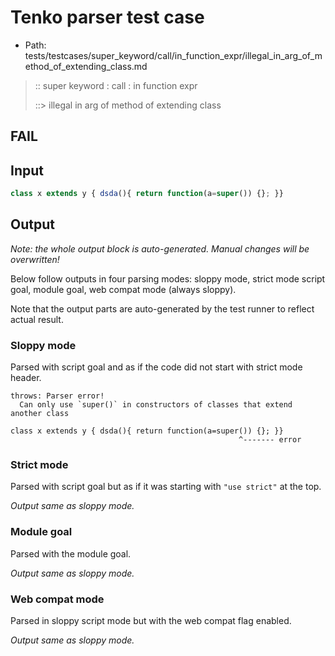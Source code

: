 # Tenko parser test case

- Path: tests/testcases/super_keyword/call/in_function_expr/illegal_in_arg_of_method_of_extending_class.md

> :: super keyword : call : in function expr
>
> ::> illegal in arg of method of extending class
## FAIL

## Input


`````js
class x extends y { dsda(){ return function(a=super()) {}; }}
`````

## Output

_Note: the whole output block is auto-generated. Manual changes will be overwritten!_

Below follow outputs in four parsing modes: sloppy mode, strict mode script goal, module goal, web compat mode (always sloppy).

Note that the output parts are auto-generated by the test runner to reflect actual result.

### Sloppy mode

Parsed with script goal and as if the code did not start with strict mode header.

`````
throws: Parser error!
  Can only use `super()` in constructors of classes that extend another class

class x extends y { dsda(){ return function(a=super()) {}; }}
                                                   ^------- error
`````

### Strict mode

Parsed with script goal but as if it was starting with `"use strict"` at the top.

_Output same as sloppy mode._

### Module goal

Parsed with the module goal.

_Output same as sloppy mode._

### Web compat mode

Parsed in sloppy script mode but with the web compat flag enabled.

_Output same as sloppy mode._
